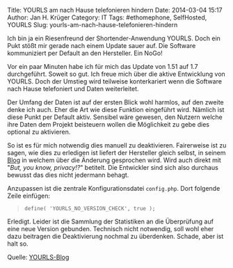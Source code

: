 Title: YOURLS am nach Hause telefonieren hindern
Date: 2014-03-04 15:17
Author: Jan H. Krüger
Category: IT
Tags: #ethomephone, SelfHosted, YOURLS
Slug: yourls-am-nach-hause-telefonieren-hindern

Ich bin ja ein Riesenfreund der Shortender-Anwendung YOURLS. Doch ein
Pukt stößt mir gerade nach einem Update sauer auf. Die Software
kommuniziert per Default an den Hersteller. Ein NoGo!

<!--more-->

Vor ein paar Minuten habe ich für mich das Update von 1.51 auf 1.7
durchgeführt. Soweit so gut. Ich freue mich über die aktive Entwicklung
von YOURLS. Doch der Umstieg wird teilweise konterkariert wenn die
Software nach Hause telefoniert und Daten weiterleitet.

Der Umfang der Daten ist auf der ersten Blick wohl harmlos, auf den
zweite denke ich auch. Eher die Art wie diese Funktion eingeführt wird.
Nämlich ist diese Punkt per Default aktiv. Sensibel wäre gewesen, den
Nutzern welche ihre Daten dem Projekt beisteuern wollen die Möglichkeit
zu gebe dies optional zu aktivieren.

So ist es für mich notwendig dies manuell zu deaktivieren. Fairerweise
ist zu sagen, wie dies zu erledigen ist liefert der Hersteller gleich
selbst, in seinem [Blog][] in welchem über die Änderung gesprochen wird.
Wird auch direkt mit "*But, you know, privacy!?*" betitelt. Die
Entwickler sind sich also durchaus bewusst das dies nicht jedermann
behagt.

Anzupassen ist die zentrale Konfigurationsdatei `config.php`. Dort
folgende Zeile einfügen:

> `define( 'YOURLS_NO_VERSION_CHECK', true );`

Erledigt. Leider ist die Sammlung der Statistiken an die Überprüfung auf
eine neue Version gebunden. Technisch nicht notwendig, soll wohl eher
dazu beitragen die Deaktivierung nochmal zu überdenken. Schade, aber ist
halt so.

Quelle: [YOURLS-Blog][Blog]

  [Blog]: http://blog.yourls.org/2014/01/on-yourls-1-7-and-api-yourls-org/
